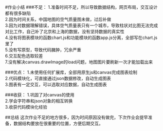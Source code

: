 #作业小结
###不足：
1.准备时间不足，所以导致数据结构，网页布局，交互设计都有很多缺陷 <br>
2.因为时间关系，中国地图的空气质量图未做，过后补做<br>
3.因为对数据理解错误，具体空气质量表只有一个城市，导致柱状对比图无法完成对比工作，自己补了北京和上海的数据，没有坚持数据的真实性<br>
4.没有将图表模块的函数chart.js和功能模块的函数app.js分离，全部写在chart.js里了<br>
5.没有写原型，导致代码臃肿，冗余严重<br>
6.交互配色选取较差<br>
7.没有解决canvas.drawImage的load问题，地图图片要刷新一次才能加载出来<br>

###优点：
1.未使用任何扩展库，全部用原生js和canvas完成图表绘制<br>
2.代码模块化，可直接通过json数据修改，自动生成图表<br>
3.图表有一定交互，可以选取对应数据，自动生成图表<br>

###收获：
1.巩固了对canvas的使用<br>
2.学会字符串和json对象的相互转换<br>
3.收获代码模块化经验<br>


##总结
这次作业不足的地方很多，因为时间原因没有做完，下次作业会提早准备，数据结构要放在很重要的位置，方便后期交互。
